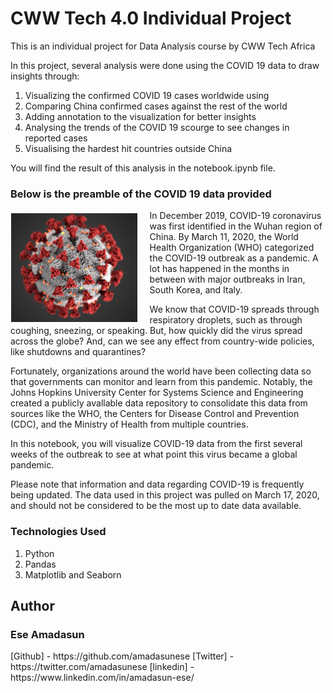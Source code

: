 <h1>CWW Tech 4.0 Individual Project</h1>

This is an individual project for Data Analysis course by CWW Tech Africa

In this project, several analysis were done using the COVID 19 data to draw insights through:

1. Visualizing the confirmed COVID 19 cases worldwide using 
2. Comparing China confirmed cases against the rest of the world
3. Adding annotation to the visualization for better insights
4. Analysing the trends of the COVID 19 scourge to see changes in reported cases
5. Visualising the hardest hit countries outside China

You will find the result of this analysis in the notebook.ipynb file.

<h3>Below is the preamble of the COVID 19 data provided</h3>

<p><img style="float: left; margin:5px 20px 5px 1px; width:40%" src="images/CDC-coronavirus-image-23311-for-web.jpg?maxwidth=650&autorotate=false"></p>
<p>In December 2019, COVID-19 coronavirus was first identified in the Wuhan region of China. By March 11, 2020, the World Health Organization (WHO) categorized the COVID-19 outbreak as a pandemic. A lot has happened in the months in between with major outbreaks in Iran, South Korea, and Italy.</p>
<p>We know that COVID-19 spreads through respiratory droplets, such as through coughing, sneezing, or speaking. But, how quickly did the virus spread across the globe? And, can we see any effect from country-wide policies, like shutdowns and quarantines?</p>
<p>Fortunately, organizations around the world have been collecting data so that governments can monitor and learn from this pandemic. Notably, the Johns Hopkins University Center for Systems Science and Engineering created a publicly avallable data repository to consolidate this data from sources like the WHO, the Centers for Disease Control and Prevention (CDC), and the Ministry of Health from multiple countries.</p>
<p>In this notebook, you will visualize COVID-19 data from the first several weeks of the outbreak to see at what point this virus became a global pandemic.</p>
<p>Please note that information and data regarding COVID-19 is frequently being updated. The data used in this project was pulled on March 17, 2020, and should not be considered to be the most up to date data available.</p>

<h3>Technologies Used</h3>
<ol>
<li>Python</li>
<li>Pandas</li>
<li>Matplotlib and Seaborn</li>
</ol>

<h2>Author</h2>
<h3><bold>Ese Amadasun</bold></h3>
[Github] - https://github.com/amadasunese 
[Twitter] - https://twitter.com/amadasunese
[linkedin] - https://www.linkedin.com/in/amadasun-ese/ 
